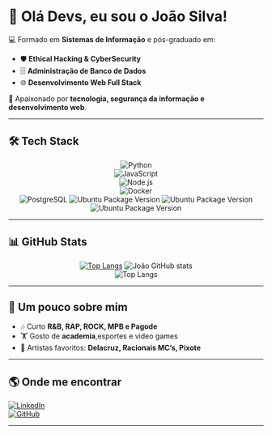 # 👋 Olá Devs, eu sou o João Silva!  

💻 Formado em **Sistemas de Informação** e pós-graduado em:  
- 🛡️ **Ethical Hacking & CyberSecurity**  
- 🗄️ **Administração de Banco de Dados**  
- 🌐 **Desenvolvimento Web Full Stack**  

🚀 Apaixonado por **tecnologia, segurança da informação e desenvolvimento web**.  

---

## 🛠️ Tech Stack  
<div align="center">
  
![Python](https://img.shields.io/badge/-Python-3776AB?style=for-the-badge&logo=python&logoColor=white)  
![JavaScript](https://img.shields.io/badge/-JavaScript-F7DF1E?style=for-the-badge&logo=javascript&logoColor=black)  
![Node.js](https://img.shields.io/badge/-Node.js-339933?style=for-the-badge&logo=node.js&logoColor=white)  
![Docker](https://img.shields.io/badge/-Docker-2496ED?style=for-the-badge&logo=docker&logoColor=white)  
![PostgreSQL](https://img.shields.io/badge/-PostgreSQL-4169E1?style=for-the-badge&logo=postgresql&logoColor=white) 
![Ubuntu Package Version](https://img.shields.io/ubuntu/v/KaliLinux)
![Ubuntu Package Version](https://img.shields.io/ubuntu/v/ArchLinux)
![Ubuntu Package Version](https://img.shields.io/ubuntu/v/Debian)






</div>

---

## 📊 GitHub Stats  
<div align="center">
  
[![Top Langs](https://github-profile-summary-cards.vercel.app/api/cards/profile-details?username=inpedro&theme=tokyonight)](https://github.com/vn7n24fzkq/github-profile-summary-cards)
![João GitHub stats](https://github-readme-stats.vercel.app/api?username=inpedro&show_icons=true&theme=tokyonight)  
![Top Langs](https://github-readme-stats.vercel.app/api/top-langs/?username=inpedro&layout=compact&theme=tokyonight)  

</div>

---

## 🎵 Um pouco sobre mim
- 🎶 Curto **R&B, RAP, ROCK, MPB e Pagode**  
- 🏋️ Gosto de **academia**,esportes e video games  
- 🎤 Artistas favoritos: **Delacruz, Racionais MC’s, Pixote**  

---

## 🌎 Onde me encontrar
[![LinkedIn](https://img.shields.io/badge/LinkedIn-0e76a8?style=for-the-badge&logo=linkedin&logoColor=white)](https://linkedin.com/in/seuperfil)  
[![GitHub](https://img.shields.io/badge/GitHub-000?style=for-the-badge&logo=github&logoColor=fff)](https://github.com/joaosilva)  

---

